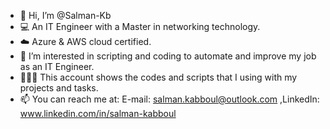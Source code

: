 - 👋 Hi, I’m @Salman-Kb
- 💻 An IT Engineer with a Master in networking technology.
- ☁️ Azure & AWS cloud certified.
- 👀 I’m interested in scripting and coding to automate and improve my job as an IT Engineer.
- 🧑🏻‍💻 This account shows the codes and scripts that I using with my projects and tasks.
- 📫 You can reach me at: E-mail:	salman.kabboul@outlook.com ,LinkedIn: www.linkedin.com/in/salman-kabboul


<!---
Salman-Kb/Salman-Kb is a ✨ special ✨ repository because its `README.md` (this file) appears on your GitHub profile.
You can click the Preview link to take a look at your changes.
--->

